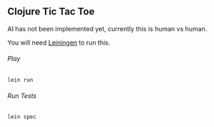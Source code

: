 ## Clojure Tic Tac Toe

AI has not been implemented yet, currently this is human vs human.


You will need [Leiningen](https://github.com/technomancy/leiningen) to run this.

###### Play

` lein run `

###### Run Tests

` lein spec `

